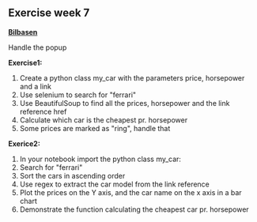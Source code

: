## Exercise week 7

[**Bilbasen**](Bilbasen.dk )

Handle the popup

**Exercise1:**

1. Create a python class my_car with the parameters price, horsepower and a link 
2. Use selenium to search for "ferrari" 
3. Use BeautifulSoup to find all the prices, horsepower and the link reference href 
4. Calculate which car is the cheapest pr. horsepower
5. Some prices are marked as "ring", handle that


**Exerice2:**

1. In your notebook import the python class my_car:
2. Search for "ferrari" 
3. Sort the cars in ascending order 
4. Use regex to extract the car model from the link reference
5. Plot the prices on the Y axis, and the car name on the x axis in a bar chart
6. Demonstrate the function calculating the cheapest car pr. horsepower